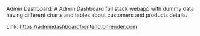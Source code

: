 Admin Dashboard:
A Admin Dashboard full stack webapp with dummy data 
having different charts and tables about customers and products details.

Link: https://admindashboardfrontend.onrender.com
